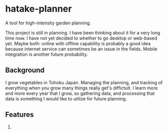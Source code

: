 # hatake-planner
A tool for high-intensity garden planning.

This project is still in planning. I have been thinking about it for a very long time now. I have not yet decided to whether to go desktop or web-based yet. Maybe both: online with offline capability is probably a good idea because internet service can sometimes be an issue in the fields. Mobile integration is another future probability.

Background
----------

I grow vegetables in Tohoku Japan. Managing the planning, and tracking of everything when you grow many things really get's diffictult. I learn more and more every year that I grow, so gathering data, and processing that data is something I would like to utilize for future planning.

Features
--------

1. 
